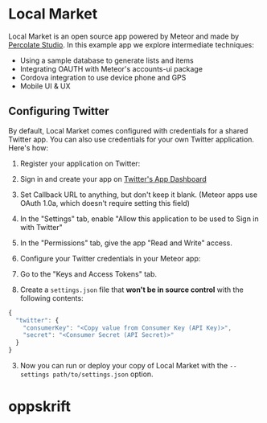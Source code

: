 Local Market
============

Local Market is an open source app powered by Meteor and made by [Percolate Studio](http://percolatestudio.com). In this example app we explore intermediate techniques:

  - Using a sample database to generate lists and items
  - Integrating OAUTH with Meteor's accounts-ui package
  - Cordova integration to use device phone and GPS
  - Mobile UI & UX
  
## Configuring Twitter

By default, Local Market comes configured with credentials for a shared Twitter app. You can also use credentials for your own Twitter application. Here's how:

1. Register your application on Twitter:
  1. Sign in and create your app on [Twitter's App Dashboard](https://apps.twitter.com/apps/new)
  2. Set Callback URL to anything, but don't keep it blank. (Meteor apps use OAuth 1.0a, which doesn't require setting this field)
  3. In the "Settings" tab, enable "Allow this application to be used to Sign in with Twitter"
  4. In the "Permissions" tab, give the app "Read and Write" access.

2. Configure your Twitter credentials in your Meteor app:
  1. Go to the "Keys and Access Tokens" tab.
  2. Create a `settings.json` file that **won't be in source control** with the following contents:

  ```js
  {
    "twitter": {
      "consumerKey": "<Copy value from Consumer Key (API Key)>",
      "secret": "<Consumer Secret (API Secret)>"
    }
  }
  ```

3. Now you can run or deploy your copy of Local Market with the `--settings path/to/settings.json` option.
# oppskrift
